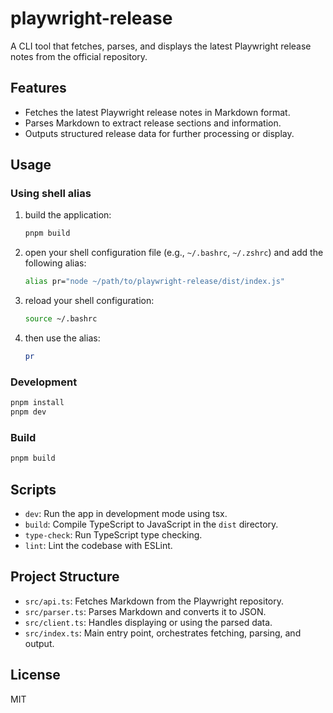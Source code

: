 # playwright-release

A CLI tool that fetches, parses, and displays the latest Playwright release notes from the official repository.

## Features

- Fetches the latest Playwright release notes in Markdown format.
- Parses Markdown to extract release sections and information.
- Outputs structured release data for further processing or display.

## Usage

### Using shell alias

1. build the application:

   ```sh
   pnpm build
   ```

2. open your shell configuration file (e.g., `~/.bashrc`, `~/.zshrc`) and add the following alias:

   ```sh
   alias pr="node ~/path/to/playwright-release/dist/index.js"
   ```

3. reload your shell configuration:

   ```sh
   source ~/.bashrc
   ```

4. then use the alias:

   ```sh
   pr
   ```

### Development

```sh
pnpm install
pnpm dev
```

### Build

```sh
pnpm build
```

## Scripts

- `dev`: Run the app in development mode using tsx.
- `build`: Compile TypeScript to JavaScript in the `dist` directory.
- `type-check`: Run TypeScript type checking.
- `lint`: Lint the codebase with ESLint.

## Project Structure

- `src/api.ts`: Fetches Markdown from the Playwright repository.
- `src/parser.ts`: Parses Markdown and converts it to JSON.
- `src/client.ts`: Handles displaying or using the parsed data.
- `src/index.ts`: Main entry point, orchestrates fetching, parsing, and output.

## License

MIT
